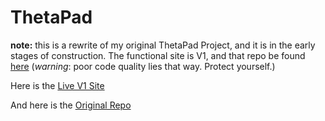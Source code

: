 # ThetaPad
**note:** this is a rewrite of my original ThetaPad Project, and it is in  the early stages of construction. The functional site is V1, and that repo be found
[here](https://github.com/user/repo/blob/branch/other_file.md) (*warning*: poor code quality lies that way. Protect yourself.)

Here is the [Live V1 Site](https://ryan-s-cool-drawing-tool.firebaseapp.com/)

And here is the [Original Repo](https://github.com/user/repo/blob/branch/other_file.md)